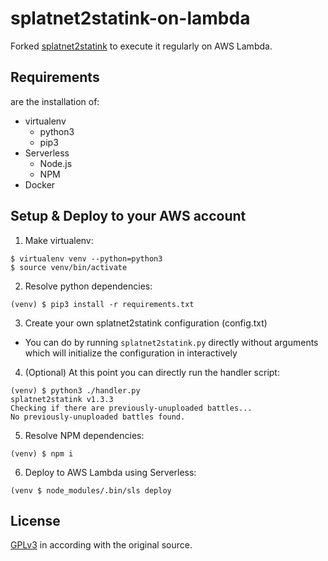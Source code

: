 # splatnet2statink-on-lambda

Forked [splatnet2statink](https://github.com/frozenpandaman/splatnet2statink) to execute it regularly on AWS Lambda.

## Requirements

are the installation of:

- virtualenv
  - python3
  - pip3
- Serverless
  - Node.js
  - NPM
- Docker

## Setup & Deploy to your AWS account

1. Make virtualenv:

```
$ virtualenv venv --python=python3
$ source venv/bin/activate
```

2. Resolve python dependencies:

```
(venv) $ pip3 install -r requirements.txt 
```

3. Create your own splatnet2statink configuration (config.txt)
  - You can do by running `splatnet2statink.py` directly without arguments which will initialize the configuration in interactively 

4. (Optional) At this point you can directly run the handler script:

```
(venv) $ python3 ./handler.py
splatnet2statink v1.3.3
Checking if there are previously-unuploaded battles...
No previously-unuploaded battles found.
```

5. Resolve NPM dependencies:

```
(venv) $ npm i
```

6. Deploy to AWS Lambda using Serverless:

```
(venv $ node_modules/.bin/sls deploy
```

## License 

[GPLv3](https://choosealicense.com/licenses/gpl-3.0/) in according with the original source.
